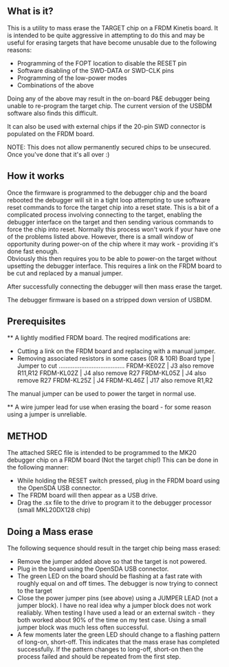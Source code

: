 What is it?
---------------------
This is a utility to mass erase the TARGET chip on a FRDM Kinetis board.  It is intended
to be quite aggressive in attempting to do this and may be useful for erasing targets that have
become unusable due to the following reasons:

- Programming of the FOPT location to disable the RESET pin
- Software disabling of the SWD-DATA or SWD-CLK pins 
- Programming of the low-power modes
- Combinations of the above

Doing any of the above may result in the on-board P&E debugger being unable to re-program the target chip.
The current version of the USBDM software also finds this difficult.

It can also be used with external chips if the 20-pin SWD connector is populated on the FRDM board.

NOTE:
This does not allow permanently secured chips to be unsecured.  Once you've done that it's all over :)

How it works
------------------------
Once the firmware is programmed to the debugger chip and the board rebooted the debugger will sit in a tight 
loop attempting to use software reset commands to force the target chip into a reset state. This is a bit of 
a complicated process involving connecting to the target, enabling the debugger interface on the target and
then sending various commands to force the chip into reset.
Normally this process won't work if your have one of the problems listed above.  However, there is a small
window of opportunity during power-on of the chip where it may work - providing it's done fast enough.  
Obviously this then requires you to be able to power-on the target without upsetting the debugger interface.
This requires a link on the FRDM board to be cut and replaced by a manual jumper.

After successfully connecting the debugger will then mass erase the target.

The debugger firmware is based on a stripped down version of USBDM.
  
Prerequisites
-------------------------
** A lightly modified FRDM board.
   The reqired modifications are: 
   - Cutting a link on the FRDM board and replacing with a manual jumper.
   - Removing associated resistors in some cases (0R & 10R)
    Board type  | Jumper to cut
    ......................................
     FRDM-KE02Z |   J3 also remove R11,R12
     FRDM-KL02Z |   J4 also remove R27
     FRDM-KL05Z |   J4 also remove R27
     FRDM-KL25Z |   J4
     FRDM-KL46Z |   J17 also remove R1,R2
     
   The manual jumper can be used to power the target in normal use.

** A wire jumper lead for use when erasing the board - for some reason using a jumper is unreliable.

METHOD
-------------------
The attached SREC file is intended to be programmed to the MK20 debugger chip on a FRDM board (Not
the target chip!)  This can be done in the following manner:

* While holding the RESET switch pressed, plug in the FRDM board using the OpenSDA USB connector.
* The FRDM board will then appear as a USB drive.
* Drag the .sx file to the drive to program it to the debugger processor (small MKL20DX128 chip)

Doing a Mass erase
-----------------------------
The following sequence should result in the target chip being mass erased:

* Remove the jumper added above so that the target is not powered.
* Plug in the board using the OpenSDA USB connector.
* The green LED on the board should be flashing at a fast rate with roughly equal on and off times.
  The debugger is now trying to connect to the target
* Close the power jumper pins (see above) using a JUMPER LEAD (not a jumper block).  I have no real idea why a
  jumper block does not work realiably.  When testing I have used a lead or an external switch - they both worked 
  about 90% of the time on my test case.  Using a small jumper block was much less often successful.
* A few moments later the green LED should change to a flashing pattern of long-on, short-off.  This indicates 
  that the mass erase has completed successfully.
  If the pattern changes to long-off, short-on then the process failed and should be repeated from the first step.

  